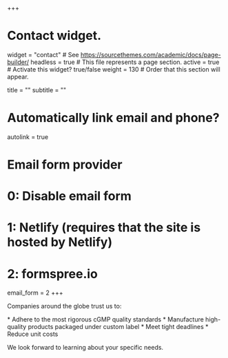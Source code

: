 +++
# Contact widget.
widget = "contact"  # See https://sourcethemes.com/academic/docs/page-builder/
headless = true  # This file represents a page section.
active = true  # Activate this widget? true/false
weight = 130  # Order that this section will appear.

title = ""
subtitle = ""

# Automatically link email and phone?
autolink = true

# Email form provider
#   0: Disable email form
#   1: Netlify (requires that the site is hosted by Netlify)
#   2: formspree.io
email_form = 2
+++
<p>Companies around the globe trust us to:</p>
* Adhere to the most rigorous cGMP quality standards
* Manufacture high-quality products packaged under custom label
* Meet tight deadlines
* Reduce unit costs

<p>We look forward to learning about your specific needs.</p>
